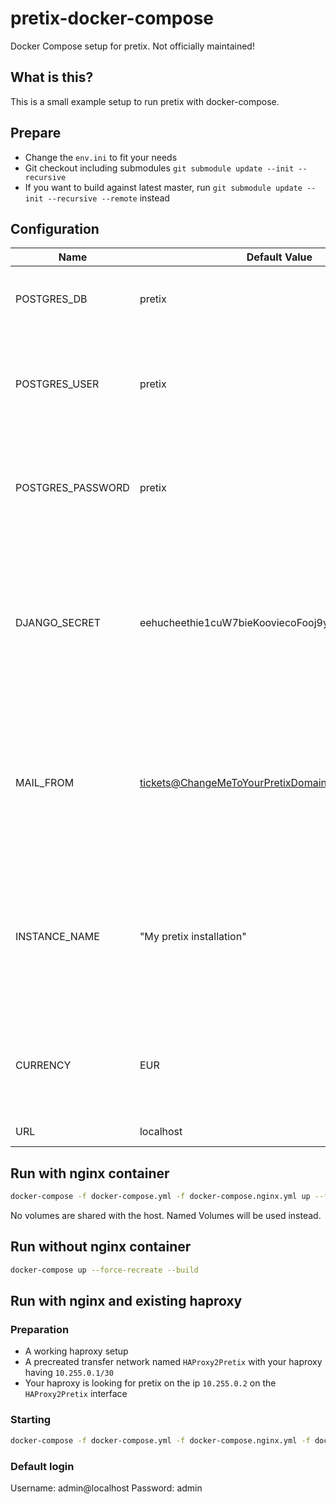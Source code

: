 # pretix-docker-compose

Docker Compose setup for pretix. Not officially maintained!

## What is this?

This is a small example setup to run pretix with docker-compose.

## Prepare

* Change the `env.ini` to fit your needs
* Git checkout including submodules `git submodule update --init --recursive`
* If you want to build against latest master, run `git submodule update --init --recursive --remote` instead

## Configuration

|Name|Default Value|Usage|
|----|-------------|-----|
|POSTGRES_DB|pretix|Name of the database does not need to be changed|
|POSTGRES_USER|pretix|Database user, should be changed before first run to a randomn alphanumeric value|
|POSTGRES_PASSWORD|pretix|Database user, should be changed before first run to a long randomn alphanumeric value|
|DJANGO_SECRET|eehucheethie1cuW7bieKooviecoFooj9yepai1Oec3aevah3f|Django secret used to encrypt database values, change before first use to a long randomn alphanumeric value and include it in your backup|
|MAIL_FROM|tickets@ChangeMeToYourPretixDomain.arpa|Change before first run to your own domain. This is the address that pretix will send as. Don't forget to add the host to your spf record.|
|INSTANCE_NAME|"My pretix installation"|Your instance name, used to differenciate between multiple instances. Should only be changed before first run.|
|CURRENCY|EUR|Your local currency, can be any string. Should be changed before first run.|
|URL|localhost|Your hostname.|

## Run with nginx container

```bash
docker-compose -f docker-compose.yml -f docker-compose.nginx.yml up --force-recreate --build
```

No volumes are shared with the host.
Named Volumes will be used instead.

## Run without nginx container

```bash
docker-compose up --force-recreate --build
```

## Run with nginx and existing haproxy

### Preparation

* A working haproxy setup
* A precreated transfer network named `HAProxy2Pretix` with your haproxy having `10.255.0.1/30`
* Your haproxy is looking for pretix on the ip `10.255.0.2` on the `HAProxy2Pretix` interface

### Starting

```bash
docker-compose -f docker-compose.yml -f docker-compose.nginx.yml -f docker-compose.toHAProxy.yml up --force-recreate --build
```

### Default login

Username: admin@localhost
Password: admin
